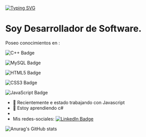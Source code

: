 [![Typing SVG](https://readme-typing-svg.demolab.com?font=Fira+Code&duration=1000&pause=500&color=F7E3E7&multiline=true&width=435&height=100&lines=Bienvenido+!!!;Mi+nombre+es%3A+;Jos%C3%A9+Campos+Chaves)](https://git.io/typing-svg)

# Soy Desarrollador de Software.
Poseo conocimientos en :

![C++ Badge](https://img.shields.io/badge/C%2B%2B-00599C?logo=cplusplus&logoColor=fff&style=flat)

![MySQL Badge](https://img.shields.io/badge/MySQL-4479A1?logo=mysql&logoColor=fff&style=flat) 

![HTML5 Badge](https://img.shields.io/badge/HTML5-E34F26?logo=html5&logoColor=fff&style=flat)

![CSS3 Badge](https://img.shields.io/badge/CSS3-1572B6?logo=css3&logoColor=fff&style=flat)

![JavaScript Badge](https://img.shields.io/badge/JavaScript-F7DF1E?logo=javascript&logoColor=000&style=flat)



- 🔭 Recientemente e estado trabajando con Javascript  
- 🌱 Estoy aprendiendo c#
- 
- Mis redes-sociales: <a href="https://www.linkedin.com/in/josé-joaquín-campos-chávez-620024201/">
  ![LinkedIn Badge](https://img.shields.io/badge/LinkedIn-0A66C2?logo=linkedin&logoColor=fff&style=flat)
</a>



![Anurag's GitHub stats](https://github-readme-stats.vercel.app/api?username=JoseCamp1&show_icons=true&theme=dark)
